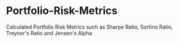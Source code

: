 # Portfolio-Risk-Metrics
Calculated Portfolio Risk Metrics such as Sharpe Ratio, Sortino Ratio, Treynor's Ratio and Jensen's Alpha
